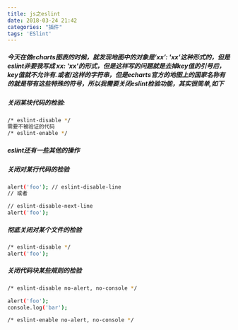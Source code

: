 ```yaml
---
title: js之eslint
date: 2018-03-24 21:42
categories: "插件"
tags: 'ESlint'
---
```


##### 今天在做echarts图表的时候，就发现地图中的对象是‘xx’: 'xx'这种形式的，但是eslint非要我写成 xx: 'xx'的形式，但是这样写的问题就是去掉key值的引号后，key值就不允许有.或者/这样的字符串，但是echarts官方的地图上的国家名称有的就是带有这些特殊的符号，所以我需要关闭eslint检验功能，其实很简单,如下
##### 关闭某块代码的检验:
<!-- more -->
``` bash
/* eslint-disable */
需要不被验证的代码
/* eslint-enable */
```
##### eslint还有一些其他的操作
##### 关闭对某行代码的检验
``` bash
alert('foo'); // eslint-disable-line
// 或者

// eslint-disable-next-line
alert('foo');
```
##### 彻底关闭对某个文件的检验
``` bash
/* eslint-disable */
alert('foo');
```
##### 关闭代码块某些规则的检验

``` bash
/* eslint-disable no-alert, no-console */

alert('foo');
console.log('bar');

/* eslint-enable no-alert, no-console */
```